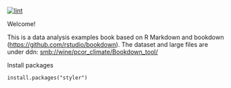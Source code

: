 [![lint](https://github.com/NIEHS/PCOR_bookdown_tools/actions/workflows/lint.yaml/badge.svg)](https://github.com/NIEHS/PCOR_bookdown_tools/actions/workflows/lint.yaml)

Welcome!

This is a data analysis examples book based on R Markdown and bookdown (<https://github.com/rstudio/bookdown>). The dataset and large files are under ddn: <smb://wine/pcor_climate/Bookdown_tool/>

Install packages

```{r}
install.packages("styler")

```
